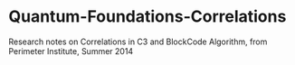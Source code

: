 Quantum-Foundations-Correlations
================================

Research notes on Correlations in C3 and BlockCode Algorithm, from Perimeter Institute, Summer 2014
